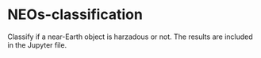 # NEOs-classification
Classify if a near-Earth object is harzadous or not.
The results are included in the Jupyter file.
